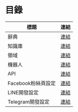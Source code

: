 # 目錄

| 標題                 | 連結
|----------------------|-------------------------------------------
| 辭典                 |[連結](../../tutorials/docs/sys-dicts.html)
| 知識庫               |[連結](../../tutorials/docs/qa-intro.html)
| 領域                 |[連結](../../tutorials/docs/domain-intro.html)
| 機器人               |[連結](../../tutorials/docs/bot-intro.html)
| API                  |[連結](../../tutorials/docs/bot-restapi.html)
| Facebook粉絲頁設定   |[連結](../../tutorials/docs/fbmessenger.html)
| LINE開發設定         |[連結](../../tutorials/docs/line.html)
| Telegram開發設定     |[連結](../../tutorials/docs/telegram.html)